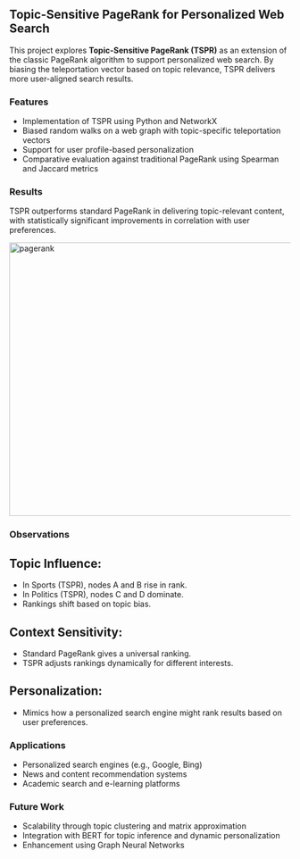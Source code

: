 ## Topic-Sensitive PageRank for Personalized Web Search

This project explores **Topic-Sensitive PageRank (TSPR)** as an extension of the classic PageRank algorithm to support personalized web search. By biasing the teleportation vector based on topic relevance, TSPR delivers more user-aligned search results.

### Features

* Implementation of TSPR using Python and NetworkX
* Biased random walks on a web graph with topic-specific teleportation vectors
* Support for user profile-based personalization
* Comparative evaluation against traditional PageRank using Spearman and Jaccard metrics

### Results

TSPR outperforms standard PageRank in delivering topic-relevant content, with statistically significant improvements in correlation with user preferences.

<img width="989" height="490" alt="pagerank" src="https://github.com/user-attachments/assets/7b56fbe6-2e17-4f91-bc1f-c5965b1593e0" />

### Observations

## Topic Influence:
* In Sports (TSPR), nodes A and B rise in rank.
* In Politics (TSPR), nodes C and D dominate.
* Rankings shift based on topic bias.

## Context Sensitivity:
* Standard PageRank gives a universal ranking.
* TSPR adjusts rankings dynamically for different interests.

## Personalization:
* Mimics how a personalized search engine might rank results based on user preferences.



### Applications

* Personalized search engines (e.g., Google, Bing)
* News and content recommendation systems
* Academic search and e-learning platforms

### Future Work

* Scalability through topic clustering and matrix approximation
* Integration with BERT for topic inference and dynamic personalization
* Enhancement using Graph Neural Networks
